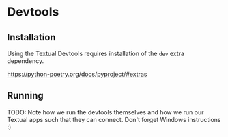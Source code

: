 # Devtools

## Installation

Using the Textual Devtools requires installation of the `dev` extra dependency.

https://python-poetry.org/docs/pyproject/#extras

## Running

TODO: Note how we run the devtools themselves and how we run our Textual apps
such that they can connect. Don't forget Windows instructions :)
